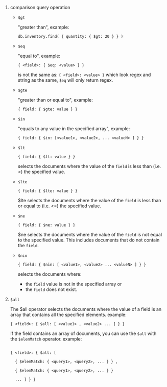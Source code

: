 1. comparison query operation
    - `$gt`

        "greater than", example:

        `db.inventory.find( { quantity: { $gt: 20 } } )`
    - `$eq`

        "equal to", example:

        `{ <field>: { $eq: <value> } }`

        is not the same as: `{ <field>: <value> }` which look regex and string as the same,
        `$eq` will only return regex.
    - `$gte`

        "greater than or equal to", example:

        `{ field: { $gte: value } }`
    - `$in`

        "equals to any value in the specified array", example:

        `{ field: { $in: [<value1>, <value2>, ... <valueN> ] } }`
    - `$lt`

      `{ field: { $lt: value } }`

      selects the documents where the value of the `field` is less than (i.e. <) the specified value.
    - `$lte`

      `{ field: { $lte: value } }`

      $lte selects the documents where the value of the `field` is less than or equal to (i.e. <=) the specified value.
    - `$ne`

      `{ field: { $ne: value } }`

      $ne selects the documents where the value of the `field` is not equal to the specified value. This includes documents that do not contain the `field`.
    - `$nin`

      `{ field: { $nin: [ <value1>, <value2> ... <valueN> ] } }`

      selects the documents where:
      - the `field` value is not in the specified array or
      - the `field` does not exist.
2. `$all`

    The $all operator selects the documents where the value of a field is an array that contains all the specified elements. example:

    `{ <field>: { $all: [ <value1> , <value2> ... ] } }`

    If the field contains an array of documents, you can use the `$all` with the `$elemMatch` operator. example:

    ```

    { <field>: { $all: [

      { $elemMatch: { <query1>, <query2>, ... } } ,

      { $elemMatch: { <query1>, <query2>, ... } }

      ... ] } }

    ```
